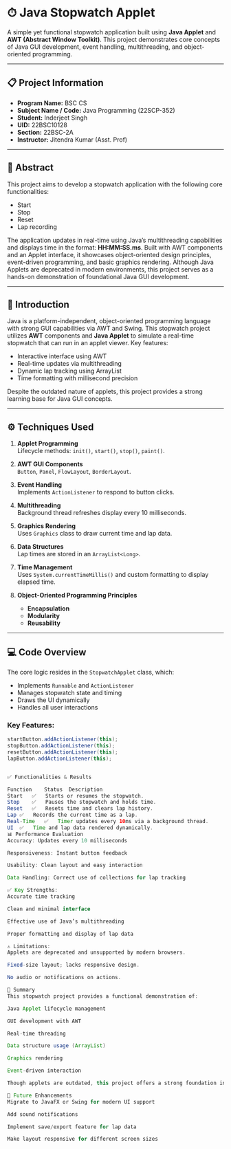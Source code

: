 # ⏱ Java Stopwatch Applet

A simple yet functional stopwatch application built using **Java Applet** and **AWT (Abstract Window Toolkit)**. This project demonstrates core concepts of Java GUI development, event handling, multithreading, and object-oriented programming.

---

## 📋 Project Information

- **Program Name:** BSC CS  
- **Subject Name / Code:** Java Programming (22SCP-352)  
- **Student:** Inderjeet Singh  
- **UID:** 22BSC10128  
- **Section:** 22BSC-2A  
- **Instructor:** Jitendra Kumar (Asst. Prof)

---

## 📖 Abstract

This project aims to develop a stopwatch application with the following core functionalities:

- Start
- Stop
- Reset
- Lap recording

The application updates in real-time using Java’s multithreading capabilities and displays time in the format: **HH:MM:SS.ms**. Built with AWT components and an Applet interface, it showcases object-oriented design principles, event-driven programming, and basic graphics rendering. Although Java Applets are deprecated in modern environments, this project serves as a hands-on demonstration of foundational Java GUI development.

---

## 🧠 Introduction

Java is a platform-independent, object-oriented programming language with strong GUI capabilities via AWT and Swing. This stopwatch project utilizes **AWT** components and **Java Applet** to simulate a real-time stopwatch that can run in an applet viewer. Key features:

- Interactive interface using AWT
- Real-time updates via multithreading
- Dynamic lap tracking using ArrayList
- Time formatting with millisecond precision

Despite the outdated nature of applets, this project provides a strong learning base for Java GUI concepts.

---

## ⚙️ Techniques Used

1. **Applet Programming**  
   Lifecycle methods: `init()`, `start()`, `stop()`, `paint()`.

2. **AWT GUI Components**  
   `Button`, `Panel`, `FlowLayout`, `BorderLayout`.

3. **Event Handling**  
   Implements `ActionListener` to respond to button clicks.

4. **Multithreading**  
   Background thread refreshes display every 10 milliseconds.

5. **Graphics Rendering**  
   Uses `Graphics` class to draw current time and lap data.

6. **Data Structures**  
   Lap times are stored in an `ArrayList<Long>`.

7. **Time Management**  
   Uses `System.currentTimeMillis()` and custom formatting to display elapsed time.

8. **Object-Oriented Programming Principles**  
   - **Encapsulation**
   - **Modularity**
   - **Reusability**

---

## 💻 Code Overview

The core logic resides in the `StopwatchApplet` class, which:
- Implements `Runnable` and `ActionListener`
- Manages stopwatch state and timing
- Draws the UI dynamically
- Handles all user interactions

### Key Features:
```java
startButton.addActionListener(this);
stopButton.addActionListener(this);
resetButton.addActionListener(this);
lapButton.addActionListener(this);


✅ Functionalities & Results

Function	Status	Description
Start	✅	Starts or resumes the stopwatch.
Stop	✅	Pauses the stopwatch and holds time.
Reset	✅	Resets time and clears lap history.
Lap	✅	Records the current time as a lap.
Real-Time	✅	Timer updates every 10ms via a background thread.
UI	✅	Time and lap data rendered dynamically.
📊 Performance Evaluation
Accuracy: Updates every 10 milliseconds

Responsiveness: Instant button feedback

Usability: Clean layout and easy interaction

Data Handling: Correct use of collections for lap tracking

✅ Key Strengths:
Accurate time tracking

Clean and minimal interface

Effective use of Java’s multithreading

Proper formatting and display of lap data

⚠️ Limitations:
Applets are deprecated and unsupported by modern browsers.

Fixed-size layout; lacks responsive design.

No audio or notifications on actions.

🧾 Summary
This stopwatch project provides a functional demonstration of:

Java Applet lifecycle management

GUI development with AWT

Real-time threading

Data structure usage (ArrayList)

Graphics rendering

Event-driven interaction

Though applets are outdated, this project offers a strong foundation in Java programming and GUI development, and lays the groundwork for future enhancements using modern frameworks like Swing or JavaFX.

🚀 Future Enhancements
Migrate to JavaFX or Swing for modern UI support

Add sound notifications

Implement save/export feature for lap data

Make layout responsive for different screen sizes
